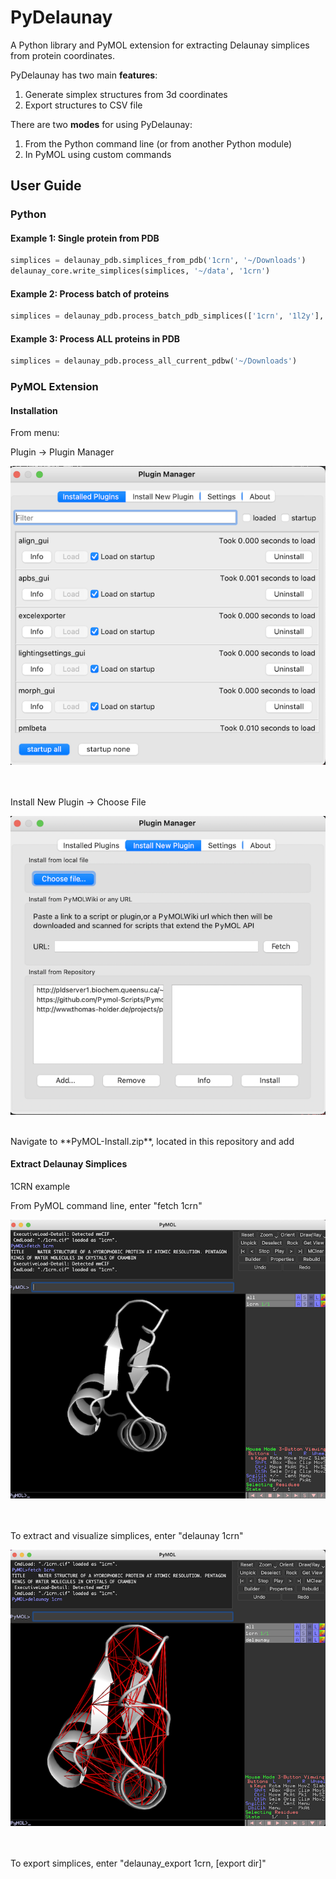 
# PyDelaunay
A Python library and PyMOL extension for extracting Delaunay simplices from protein coordinates.

PyDelaunay has two main **features**:

1. Generate simplex structures from 3d coordinates
2. Export structures to CSV file

There are two **modes** for using PyDelaunay:
1. From the Python command line (or from another Python module)
2. In PyMOL using custom commands

## User Guide
### Python


#### Example 1: Single protein from PDB

```Python
simplices = delaunay_pdb.simplices_from_pdb('1crn', '~/Downloads')
delaunay_core.write_simplices(simplices, '~/data', '1crn')
```

#### Example 2: Process batch of proteins
```Python
simplices = delaunay_pdb.process_batch_pdb_simplices(['1crn', '1l2y'], '~/Downloads')
```

#### Example 3: Process ALL proteins in PDB
```Python
simplices = delaunay_pdb.process_all_current_pdbw('~/Downloads')
```

### PyMOL Extension

#### Installation
From menu:

Plugin -> Plugin Manager

![PyMOL Plugin Manager](readme-images/plugin-manager.png)

<br>
<br>
Install New Plugin -> Choose File

![Choose File](readme-images/choose-file.png)

<br>
Navigate to **PyMOL-Install.zip**, located in this repository and add

#### Extract Delaunay Simplices

1CRN example

From PyMOL command line, enter "fetch 1crn"

![fetch 1crn](readme-images/pymol-fetch.png)

<br><br>
To extract and visualize simplices, enter "delaunay 1crn"

![delaunay 1crn](readme-images/pymol-delaunay.png)

<br><br>
To export simplices, enter "delaunay_export 1crn, [export dir]"
